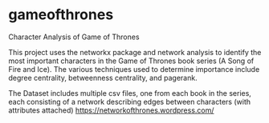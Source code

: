 # gameofthrones
Character Analysis of Game of Thrones

This project uses the networkx package and network analysis to identify the most important characters in the Game of Thrones book series (A Song of Fire and Ice). The various techniques used to determine importance include degree centrality, betweenness centrality, and pagerank. 

The Dataset includes multiple csv files, one from each book in the series, each consisting of a network describing edges between characters (with attributes attached) 
https://networkofthrones.wordpress.com/ 
        

